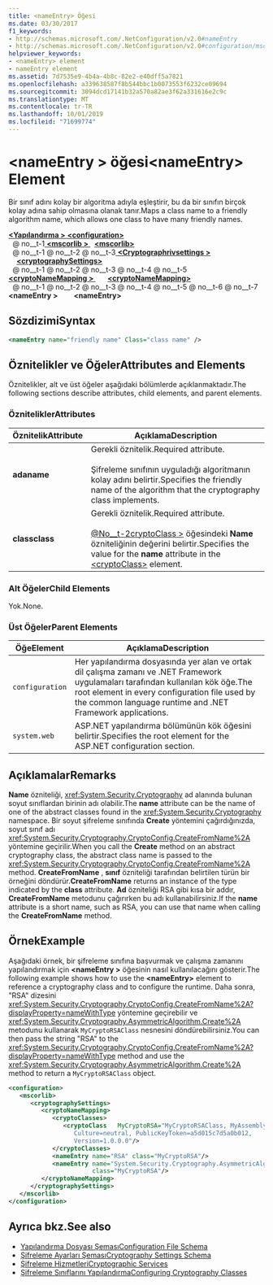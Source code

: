 ```yaml
---
title: <nameEntry> Öğesi
ms.date: 03/30/2017
f1_keywords:
- http://schemas.microsoft.com/.NetConfiguration/v2.0#nameEntry
- http://schemas.microsoft.com/.NetConfiguration/v2.0#configuration/mscorlib/cryptographySettings/cryptoNameMapping/nameEntry
helpviewer_keywords:
- <nameEntry> element
- nameEntry element
ms.assetid: 7d7535e9-4b4a-4b8c-82e2-e40dff5a7821
ms.openlocfilehash: a339638587f8b544bbc1b0073553f6232ce09694
ms.sourcegitcommit: 3094dcd17141b32a570a82ae3f62a331616e2c9c
ms.translationtype: MT
ms.contentlocale: tr-TR
ms.lasthandoff: 10/01/2019
ms.locfileid: "71699774"
---
```

# <a name="nameentry-element"></a><span data-ttu-id="65105-102">\<nameEntry > öğesi</span><span class="sxs-lookup"><span data-stu-id="65105-102">\<nameEntry> Element</span></span>
<span data-ttu-id="65105-103">Bir sınıf adını kolay bir algoritma adıyla eşleştirir, bu da bir sınıfın birçok kolay adına sahip olmasına olanak tanır.</span><span class="sxs-lookup"><span data-stu-id="65105-103">Maps a class name to a friendly algorithm name, which allows one class to have many friendly names.</span></span>  
  
[<span data-ttu-id="65105-104"> **\<Yapılandırma >** </span><span class="sxs-lookup"><span data-stu-id="65105-104">**\<configuration>**</span></span>](../configuration-element.md)  
<span data-ttu-id="65105-105">&nbsp; @ no__t-1[ **\<mscorlib >** ](mscorlib-element-for-cryptography-settings.md)</span><span class="sxs-lookup"><span data-stu-id="65105-105">&nbsp;&nbsp;[**\<mscorlib>**](mscorlib-element-for-cryptography-settings.md)</span></span>  
<span data-ttu-id="65105-106">&nbsp; @ no__t-1 @ no__t-2 @ no__t-3[ **\<Cryptographrivsettings >** ](cryptographysettings-element.md)</span><span class="sxs-lookup"><span data-stu-id="65105-106">&nbsp;&nbsp;&nbsp;&nbsp;[**\<cryptographySettings>**](cryptographysettings-element.md)</span></span>  
<span data-ttu-id="65105-107">&nbsp; @ no__t-1 @ no__t-2 @ no__t-3 @ no__t-4 @ no__t-5[ **\<cryptoNameMapping >** ](cryptonamemapping-element.md)</span><span class="sxs-lookup"><span data-stu-id="65105-107">&nbsp;&nbsp;&nbsp;&nbsp;&nbsp;&nbsp;[**\<cryptoNameMapping>**](cryptonamemapping-element.md)</span></span>  
<span data-ttu-id="65105-108">&nbsp; @ no__t-1 @ no__t-2 @ no__t-3 @ no__t-4 @ no__t-5 @ no__t-6 @ no__t-7 **\<nameEntry >**</span><span class="sxs-lookup"><span data-stu-id="65105-108">&nbsp;&nbsp;&nbsp;&nbsp;&nbsp;&nbsp;&nbsp;&nbsp;**\<nameEntry>**</span></span>  
  
## <a name="syntax"></a><span data-ttu-id="65105-109">Sözdizimi</span><span class="sxs-lookup"><span data-stu-id="65105-109">Syntax</span></span>  
  
```xml  
<nameEntry name="friendly name" Class="class name" />  
```  
  
## <a name="attributes-and-elements"></a><span data-ttu-id="65105-110">Öznitelikler ve Öğeler</span><span class="sxs-lookup"><span data-stu-id="65105-110">Attributes and Elements</span></span>  
 <span data-ttu-id="65105-111">Öznitelikler, alt ve üst öğeler aşağıdaki bölümlerde açıklanmaktadır.</span><span class="sxs-lookup"><span data-stu-id="65105-111">The following sections describe attributes, child elements, and parent elements.</span></span>  
  
### <a name="attributes"></a><span data-ttu-id="65105-112">Öznitelikler</span><span class="sxs-lookup"><span data-stu-id="65105-112">Attributes</span></span>  
  
|<span data-ttu-id="65105-113">Öznitelik</span><span class="sxs-lookup"><span data-stu-id="65105-113">Attribute</span></span>|<span data-ttu-id="65105-114">Açıklama</span><span class="sxs-lookup"><span data-stu-id="65105-114">Description</span></span>|  
|---------------|-----------------|  
|<span data-ttu-id="65105-115">**ada**</span><span class="sxs-lookup"><span data-stu-id="65105-115">**name**</span></span>|<span data-ttu-id="65105-116">Gerekli öznitelik.</span><span class="sxs-lookup"><span data-stu-id="65105-116">Required attribute.</span></span><br /><br /> <span data-ttu-id="65105-117">Şifreleme sınıfının uyguladığı algoritmanın kolay adını belirtir.</span><span class="sxs-lookup"><span data-stu-id="65105-117">Specifies the friendly name of the algorithm that the cryptography class implements.</span></span>|  
|<span data-ttu-id="65105-118">**class**</span><span class="sxs-lookup"><span data-stu-id="65105-118">**class**</span></span>|<span data-ttu-id="65105-119">Gerekli öznitelik.</span><span class="sxs-lookup"><span data-stu-id="65105-119">Required attribute.</span></span><br /><br /> <span data-ttu-id="65105-120">[@No__t-2cryptoClass >](cryptoclass-element.md) öğesindeki **Name** özniteliğinin değerini belirtir.</span><span class="sxs-lookup"><span data-stu-id="65105-120">Specifies the value for the **name** attribute in the [\<cryptoClass>](cryptoclass-element.md) element.</span></span>|  
  
### <a name="child-elements"></a><span data-ttu-id="65105-121">Alt Öğeler</span><span class="sxs-lookup"><span data-stu-id="65105-121">Child Elements</span></span>  
 <span data-ttu-id="65105-122">Yok.</span><span class="sxs-lookup"><span data-stu-id="65105-122">None.</span></span>  
  
### <a name="parent-elements"></a><span data-ttu-id="65105-123">Üst Öğeler</span><span class="sxs-lookup"><span data-stu-id="65105-123">Parent Elements</span></span>  
  
|<span data-ttu-id="65105-124">Öğe</span><span class="sxs-lookup"><span data-stu-id="65105-124">Element</span></span>|<span data-ttu-id="65105-125">Açıklama</span><span class="sxs-lookup"><span data-stu-id="65105-125">Description</span></span>|  
|-------------|-----------------|  
|`configuration`|<span data-ttu-id="65105-126">Her yapılandırma dosyasında yer alan ve ortak dil çalışma zamanı ve .NET Framework uygulamaları tarafından kullanılan kök öğe.</span><span class="sxs-lookup"><span data-stu-id="65105-126">The root element in every configuration file used by the common language runtime and .NET Framework applications.</span></span>|  
|`system.web`|<span data-ttu-id="65105-127">ASP.NET yapılandırma bölümünün kök öğesini belirtir.</span><span class="sxs-lookup"><span data-stu-id="65105-127">Specifies the root element for the ASP.NET configuration section.</span></span>|  
  
## <a name="remarks"></a><span data-ttu-id="65105-128">Açıklamalar</span><span class="sxs-lookup"><span data-stu-id="65105-128">Remarks</span></span>  
 <span data-ttu-id="65105-129">**Name** özniteliği, <xref:System.Security.Cryptography> ad alanında bulunan soyut sınıflardan birinin adı olabilir.</span><span class="sxs-lookup"><span data-stu-id="65105-129">The **name** attribute can be the name of one of the abstract classes found in the <xref:System.Security.Cryptography> namespace.</span></span> <span data-ttu-id="65105-130">Bir soyut şifreleme sınıfında **Create** yöntemini çağırdığınızda, soyut sınıf adı <xref:System.Security.Cryptography.CryptoConfig.CreateFromName%2A> yöntemine geçirilir.</span><span class="sxs-lookup"><span data-stu-id="65105-130">When you call the **Create** method on an abstract cryptography class, the abstract class name is passed to the <xref:System.Security.Cryptography.CryptoConfig.CreateFromName%2A> method.</span></span> <span data-ttu-id="65105-131">**CreateFromName** , **sınıf** özniteliği tarafından belirtilen türün bir örneğini döndürür.</span><span class="sxs-lookup"><span data-stu-id="65105-131">**CreateFromName** returns an instance of the type indicated by the **class** attribute.</span></span> <span data-ttu-id="65105-132">**Ad** özniteliği RSA gibi kısa bir addır, **CreateFromName** metodunu çağırırken bu adı kullanabilirsiniz.</span><span class="sxs-lookup"><span data-stu-id="65105-132">If the **name** attribute is a short name, such as RSA, you can use that name when calling the **CreateFromName** method.</span></span>  
  
## <a name="example"></a><span data-ttu-id="65105-133">Örnek</span><span class="sxs-lookup"><span data-stu-id="65105-133">Example</span></span>  
 <span data-ttu-id="65105-134">Aşağıdaki örnek, bir şifreleme sınıfına başvurmak ve çalışma zamanını yapılandırmak için **\<nameEntry >** öğesinin nasıl kullanılacağını gösterir.</span><span class="sxs-lookup"><span data-stu-id="65105-134">The following example shows how to use the **\<nameEntry>** element to reference a cryptography class and to configure the runtime.</span></span> <span data-ttu-id="65105-135">Daha sonra, "RSA" dizesini <xref:System.Security.Cryptography.CryptoConfig.CreateFromName%2A?displayProperty=nameWithType> yöntemine geçirebilir ve <xref:System.Security.Cryptography.AsymmetricAlgorithm.Create%2A> metodunu kullanarak `MyCryptoRSAClass` nesnesini döndürebilirsiniz.</span><span class="sxs-lookup"><span data-stu-id="65105-135">You can then pass the string "RSA" to the <xref:System.Security.Cryptography.CryptoConfig.CreateFromName%2A?displayProperty=nameWithType> method and use the <xref:System.Security.Cryptography.AsymmetricAlgorithm.Create%2A> method to return a `MyCryptoRSAClass` object.</span></span>  
  
```xml  
<configuration>  
   <mscorlib>  
      <cryptographySettings>  
         <cryptoNameMapping>  
            <cryptoClasses>  
               <cryptoClass   MyCryptoRSA="MyCryptoRSAClass, MyAssembly  
                  Culture=neutral, PublicKeyToken=a5d015c7d5a0b012,  
                  Version=1.0.0.0"/>  
            </cryptoClasses>  
            <nameEntry name="RSA" class="MyCryptoRSA"/>  
            <nameEntry name="System.Security.Cryptography.AsymmetricAlgorithm"  
                       class="MyCryptoRSA"/>  
         </cryptoNameMapping>  
      </cryptographySettings>  
   </mscorlib>  
</configuration>  
```  
  
## <a name="see-also"></a><span data-ttu-id="65105-136">Ayrıca bkz.</span><span class="sxs-lookup"><span data-stu-id="65105-136">See also</span></span>

- [<span data-ttu-id="65105-137">Yapılandırma Dosyası Şeması</span><span class="sxs-lookup"><span data-stu-id="65105-137">Configuration File Schema</span></span>](../index.md)
- [<span data-ttu-id="65105-138">Şifreleme Ayarları Şeması</span><span class="sxs-lookup"><span data-stu-id="65105-138">Cryptography Settings Schema</span></span>](index.md)
- [<span data-ttu-id="65105-139">Şifreleme Hizmetleri</span><span class="sxs-lookup"><span data-stu-id="65105-139">Cryptographic Services</span></span>](../../../../standard/security/cryptographic-services.md)
- [<span data-ttu-id="65105-140">Şifreleme Sınıflarını Yapılandırma</span><span class="sxs-lookup"><span data-stu-id="65105-140">Configuring Cryptography Classes</span></span>](../../configure-cryptography-classes.md)
